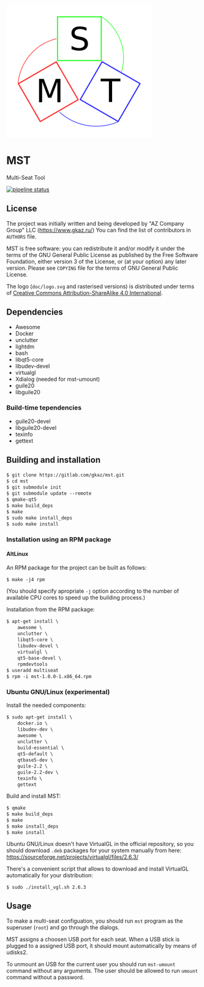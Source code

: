 ![MST Logo](doc/logo.png)

# MST
Multi-Seat Tool

[![pipeline status](https://gitlab.com/gkaz/mst/badges/master/pipeline.svg)](https://gitlab.com/gkaz/mst/-/commits/master)

## License
The project was initially written and being developed by "AZ Company
Group" LLC (https://www.gkaz.ru/)  You can find the list of
contributors in `AUTHORS` file.

MST is free software: you can redistribute it and/or modify it under
the terms of the GNU General Public License as published by the Free
Software Foundation, either version 3 of the License, or (at your
option) any later version.  Please see `COPYING` file for the terms of
GNU General Public License.

The logo (`doc/logo.svg` and rasterised versions) is distributed under
terms of [Creative Commons Attribution-ShareAlike 4.0
International](https://creativecommons.org/licenses/by-sa/4.0/).

## Dependencies
* Awesome
* Docker
* unclutter
* lightdm
* bash
* libqt5-core
* libudev-devel
* virtualgl
* Xdialog (needed for mst-umount)
* guile20
* libguile20

### Build-time tependencies
* guile20-devel
* libguile20-devel
* texinfo
* gettext

## Building and installation
```
$ git clone https://gitlab.com/gkaz/mst.git
$ cd mst
$ git submodule init
$ git submodule update --remote
$ qmake-qt5
$ make build_deps
$ make
$ sudo make install_deps
$ sudo make install
```

### Installation using an RPM package

#### AltLinux

An RPM package for the project can be built as follows:
```
$ make -j4 rpm
```
(You should specify apropriate `-j` option according to the number 
of available CPU cores to speed up the building process.)

Installation from the RPM package:

```
$ apt-get install \
    awesome \
    unclutter \
    libqt5-core \
    libudev-devel \
    virtualgl \
    qt5-base-devel \
    rpmdevtools
$ useradd multiseat
$ rpm -i mst-1.0.0-1.x86_64.rpm
```

### Ubuntu GNU/Linux (experimental)
Install the needed components:
```
$ sudo apt-get install \
    docker.io \
    libudev-dev \
    awesome \
    unclutter \
    build-essential \
    qt5-default \
    qtbase5-dev \
    guile-2.2 \
    guile-2.2-dev \
    texinfo \
    gettext
```

Build and install MST:
```
$ qmake
$ make build_deps
$ make
$ make install_deps
$ make install
```

Ubuntu GNU/Linux doesn't have VirtualGL in the official repository, so
you should download `.deb` packages for your system manually from here:
https://sourceforge.net/projects/virtualgl/files/2.6.3/

There's a convenient script that allows to download and install
VirtualGL automatically for your distribution:
```
$ sudo ./install_vgl.sh 2.6.3
```

## Usage

To make a multi-seat configuation, you should run `mst` program as the
superuser (`root`) and go through the dialogs.

MST assigns a choosen USB port for each seat. When a USB stick is plugged to a
assigned USB port, it should mount automatically by means of udisks2.

To unmount an USB for the current user you should run `mst-umount`
command without any arguments.  The user should be allowed to run
`umount` command without a password.
